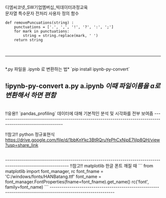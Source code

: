 디엠씨코넷_SW기업멤버십_빅데이터과정교육
<br>
문자열 특수문자 전처리 사용자 정의 함수
```
def removePuncuations(string) :
    punctuations = ['.', ',', '!', '?', ':', ';']
    for mark in punctuations:
        string = string.replace(mark, ' ')
    return string
```

<br>

--------------------------------------------------------------------------------------------------------------
<br>
*.py 파일을 .ipynb 로 변환하는 법*
`pip install ipynb-py-convert`

!ipynb-py-convert a.py a.ipynb
*이때 파일이름을 a로 변환해서 하면 편함*
<br>
--------------------------------------------------------------------------------------------------------------

<br>
!!유용!!
`pandas_profiling`
데이터에 대해 기본적인 분석 및 시각화를 전부 보여줌
--------------------------------------------------------------------------------------------------------------

<br>

!!참고!!
python 정규표현식
https://drive.google.com/file/d/1bbKnYkc3BtRQruYePhCxNipE7Ijlp8QH/view?usp=share_link


<br>
--------------------------------------------------------------------------------------------------------------
!!참고!!
matplotlib 한글 폰트 깨질 때
```
from matplotlib import font_manager, rc
font_fname = 'C:/windows/fonts/HANBatang.ttf'
font_name = font_manager.FontProperties(fname=font_fname).get_name()
rc('font', family=font_name)
```
--------------------------------------------------------------------------------------------------------------
